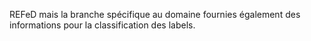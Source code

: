 REFeD mais la branche spécifique au domaine fournies également des informations pour la classification des labels.
